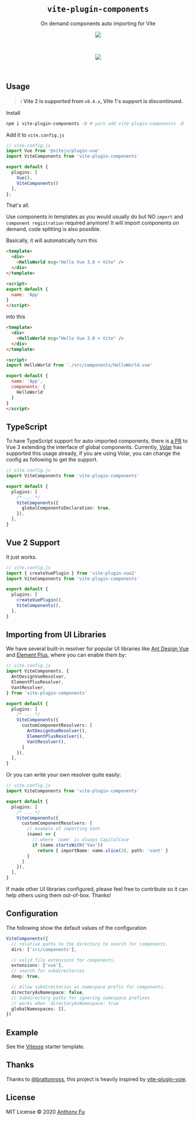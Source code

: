 <h2 align='center'><samp>vite-plugin-components</samp></h2>

<p align='center'>On demand components auto importing for Vite</p>

<p align='center'>
<a href='https://www.npmjs.com/package/vite-plugin-components'>
<img src='https://img.shields.io/npm/v/vite-plugin-components?color=222&style=flat-square'>
</a>
</p>

<br>

<p align="center">
  <a href="https://cdn.jsdelivr.net/gh/antfu/static/sponsors.svg">
    <img src='https://cdn.jsdelivr.net/gh/antfu/static/sponsors.svg'/>
  </a>
</p>

<br>

## Usage

> ℹ️ **Vite 2 is supported from `v0.6.x`, Vite 1's support is discontinued.**

Install

```bash
npm i vite-plugin-components -D # yarn add vite-plugin-components -D
```

Add it to `vite.config.js`

```ts
// vite.config.js
import Vue from '@vitejs/plugin-vue'
import ViteComponents from 'vite-plugin-components'

export default {
  plugins: [
    Vue(),
    ViteComponents()
  ],
};
```

That's all.

Use components in templates as you would usually do but NO `import` and `component registration` required anymore! It will import components on demand, code splitting is also possible.

Basically, it will automatically turn this

```html
<template>
  <div>
    <HelloWorld msg="Hello Vue 3.0 + Vite" />
  </div>
</template>

<script>
export default {
  name: 'App'
}
</script>
```

into this

```html
<template>
  <div>
    <HelloWorld msg="Hello Vue 3.0 + Vite" />
  </div>
</template>

<script>
import HelloWorld from './src/components/HelloWorld.vue'

export default {
  name: 'App',
  components: {
    HelloWorld
  }
}
</script>
```

## TypeScript

To have TypeScript support for auto-imported components, there is [a PR](https://github.com/vuejs/vue-next/pull/3399) to Vue 3 extending the interface of global components. Currently, [Volar](https://github.com/johnsoncodehk/volar) has supported this usage already, if you are using Volar, you can change the config as following to get the support.

```ts
// vite.config.js
import ViteComponents from 'vite-plugin-components'

export default {
  plugins: [
    /* ... */
    ViteComponents({
      globalComponentsDeclaration: true,
    }),
  ],
}
```

## Vue 2 Support

It just works.

```ts
// vite.config.js
import { createVuePlugin } from 'vite-plugin-vue2'
import ViteComponents from 'vite-plugin-components'

export default {
  plugins: [
    createVuePlugin(),
    ViteComponents(),
  ],
}
```

## Importing from UI Libraries

We have several built-in resolver for popular UI libraries like [Ant Design Vue](https://antdv.com/) and [Element Plus](https://element-plus.org/), where you can enable them by:

```ts
// vite.config.js
import ViteComponents, {
  AntDesignVueResolver,
  ElementPlusResolver,
  VantResolver,
} from 'vite-plugin-components'

export default {
  plugins: [
    /* ... */
    ViteComponents({
      customComponentResolvers: [
        AntDesignVueResolver(),
        ElementPlusResolver(),
        VantResolver(),
      ]
    }),
  ],
}
```

Or you can write your own resolver quite easily:

```ts
// vite.config.js
import ViteComponents from 'vite-plugin-components'

export default {
  plugins: [
    /* ... */
    ViteComponents({
      customComponentResolvers: [
        // example of importing Vant
        (name) => {
          // where `name` is always CapitalCase
          if (name.startsWith('Van'))
            return { importName: name.slice(3), path: 'vant' }
        }
      ]
    }),
  ],
}
```

If made other UI libraries configured, please feel free to contribute so it can help others using them out-of-box. Thanks!


## Configuration

The following show the default values of the configuration

```ts
ViteComponents({
  // relative paths to the directory to search for components.
  dirs: ['src/components'],

  // valid file extensions for components.
  extensions: ['vue'],
  // search for subdirectories
  deep: true,

  // Allow subdirectories as namespace prefix for components.
  directoryAsNamespace: false,
  // Subdirectory paths for ignoring namespace prefixes
  // works when `directoryAsNamespace: true`
  globalNamespaces: [],
})
```

## Example

See the [Vitesse](https://github.com/antfu/vitesse) starter template.

## Thanks

Thanks to [@brattonross](https://github.com/brattonross), this project is heavily inspired by [vite-plugin-voie](https://github.com/vamplate/vite-plugin-voie).

## License

MIT License © 2020 [Anthony Fu](https://github.com/antfu)
